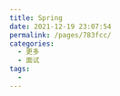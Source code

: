 ```yaml
---
title: Spring
date: 2021-12-19 23:07:54
permalink: /pages/783fcc/
categories:
  - 更多
  - 面试
tags:
  - 
---
```

